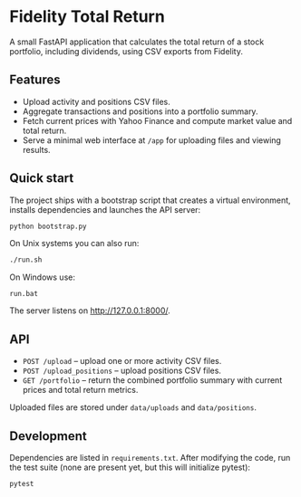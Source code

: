 # Fidelity Total Return

A small FastAPI application that calculates the total return of a stock portfolio, including dividends, using CSV exports from Fidelity.

## Features

- Upload activity and positions CSV files.
- Aggregate transactions and positions into a portfolio summary.
- Fetch current prices with Yahoo Finance and compute market value and total return.
- Serve a minimal web interface at `/app` for uploading files and viewing results.

## Quick start

The project ships with a bootstrap script that creates a virtual environment, installs dependencies and launches the API server:

```bash
python bootstrap.py
```

On Unix systems you can also run:

```bash
./run.sh
```

On Windows use:

```
run.bat
```

The server listens on http://127.0.0.1:8000/.

## API

- `POST /upload` – upload one or more activity CSV files.
- `POST /upload_positions` – upload positions CSV files.
- `GET /portfolio` – return the combined portfolio summary with current prices and total return metrics.

Uploaded files are stored under `data/uploads` and `data/positions`.

## Development

Dependencies are listed in `requirements.txt`. After modifying the code, run the test suite (none are present yet, but this will initialize pytest):

```bash
pytest
```

